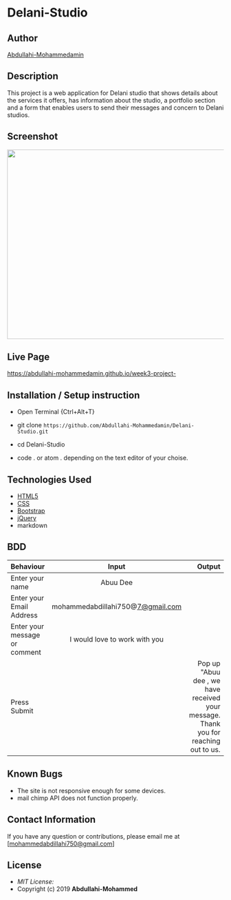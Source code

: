 # Delani-Studio

## Author

[Abdullahi-Mohammedamin](https://github.com/Abdullahi-Mohammedamin)

## Description

This project is a web application for Delani studio that shows details about the services it offers, has information about the studio, a portfolio section and a form that enables users to send their messages and concern to Delani studios. 

## Screenshot
<img src="https://raw.githubusercontent.com/Owiti-Charles/Delani-Studio/master/images/delanihome.png" width="900px" height="440px">

## Live Page 
https://abdullahi-mohammedamin.github.io/week3-project-


## Installation / Setup instruction
* Open Terminal {Ctrl+Alt+T}

* git clone ```https://github.com/Abdullahi-Mohammedamin/Delani-Studio.git```

* cd Delani-Studio

* code . or atom . depending on the text editor of your choise.

## Technologies Used

* [HTML5](https://github.com/topics/html5)
* [CSS](https://github.com/topics/css3)
* [Bootstrap](https://github.com/topics/bootstrap)
* [jQuery](https://github.com/topics/javascript)
* markdown


## BDD
| Behaviour      | Input        | Output       |
| :------------- | :----------: | -----------: |
|  Enter your name  |   Abuu Dee |     |
| Enter your Email Address  | mohammedabdillahi750@7@gmail.com |   |
| Enter your message or comment   |  I would love to work with you     |     |
| Press Submit|     |Pop up "Abuu dee , we have received your message. Thank you for reaching out to us.|

## Known Bugs
* The site is not responsive enough for some devices. 
* mail chimp API does not function properly.

## Contact Information 

If you have any question or contributions, please email me at [mohammedabdillahi750@gmail.com]

## License
* *MIT License:*
* Copyright (c) 2019 **Abdullahi-Mohammed**
